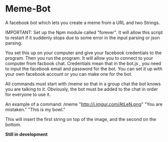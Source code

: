 # Meme-Bot
A facebook bot which lets you create a meme from a URL and two Strings.

IMPORTANT: Set up the Npm module called "forever". It will allow this script to restart if it suddenly stops due to some error in the input parsing or json parsing.

You set this up on your computer and give your facebook credentials to the program. Then you run the program. It will allow you to connect to your computer from facbook chat. Credentials mean that in the bot.js , you need to input the facebook email and password for the bot. You can set it up with your own facebook account or you can make one for the bot.

All commands must start with /meme so that in a group chat the bot knows you are talking to it. Obviously, the bot must be added to the chat in order for everyone to use it.

An example of a  command: /meme "http://i.imgur.com/AtLeN.png" "You are mistaken." "This is my bowl."

This will insert the first string on top of the image, and the second on the bottom.


<b> Still in development <b>




